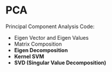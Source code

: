 # PCA
Principal Component Analysis Code:
- Eigen Vector and Eigen Values
- Matrix Composition
- **Eigen Decomposition**
- **Kernel SVM**
- **SVD (Singular Value Decomposition)**
